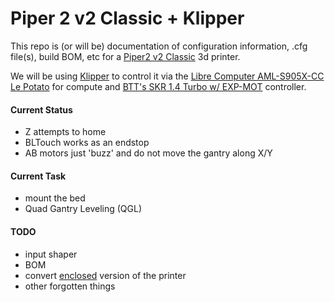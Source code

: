 # Piper 2 v2 Classic + Klipper

This repo is (or will be) documentation of configuration information, .cfg file(s), build BOM, etc for a [Piper2 v2 Classic](https://piper3dprinters.com/?page_id=723) 3d printer.

We will be using [Klipper](https://www.klipper3d.org/) to control it via the [Libre Computer AML-S905X-CC Le Potato](https://libre.computer/products/aml-s905x-cc/) for compute and [BTT's SKR 1.4 Turbo w/ EXP-MOT](https://biqu.equipment/collections/control-board/products/bigtreetech-skr-v1-4-skr-v1-4-turbo-control-board-tmc2209-tmc2208-eeprom-v1-0-exp-mot-v1-0-3d-printer-parts-for-ender-3?variant=31898702970978) controller.

#### Current Status

- Z attempts to home
- BLTouch works as an endstop
- AB motors just 'buzz' and do not move the gantry along X/Y

#### Current Task

- mount the bed
- Quad Gantry Leveling (QGL)

#### TODO

- input shaper
- BOM
- convert [enclosed](https://piper3dprinters.com/?page_id=646) version of the printer
- other forgotten things

